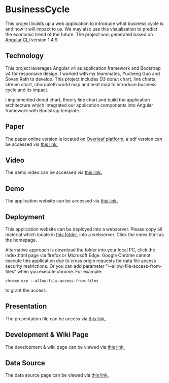 # BusinessCycle
This project builds up a web application to introduce what business cycle is and how it will impact to us. We may also use this visualization to predict the economic trend of the future.
The project was generated based on [Angular CLI](https://github.com/angular/angular-cli) version 1.4.9.

## Technology

This project leverages Angular v4 as application framework and Bootstrap v4 for responsive design. I worked with my teammates, Yucheng Guo and Sovan Rath to develop. This project includes D3 donut chart, line charts, stream chart, choropleth world map and heat map to introduce business cycle and its impact.

I implemented donut chart, theory line chart and build the application architecture which integrated our application components into Angular framework with Bootstrap template.

## Paper

The paper online version is located on [Overleaf platform](https://www.overleaf.com/12431930jpndjmjrvgbh), a pdf version can be accessed via [this link.](https://github.com/Cheng-Lin-Li/InformationVisualization/blob/master/BusinessCycle/Paper/business-cycle.pdf)
## Video

The demo video can be accessed via [this link.](https://www.youtube.com/watch?v=nMmFjM_RaqQ&feature=youtu.be)

## Demo

The application website can be accessed via [this link.](http://www-scf.usc.edu/~chenglil/business_cycle/)

## Deployment

This application website can be deployed into a webserver. Please copy all material which locate in [this folder.](https://github.com/Cheng-Lin-Li/InformationVisualization/tree/master/BusinessCycle/dist) into a webserver. Click the index.html as the homepage. 

Alternative approach is download the folder into your local PC, click the index.html page via firefox or Microsoft Edge. Google Chrome cannot execute this application due to cross origin requests for data file access security restrictions. Or you can add parameter "--allow-file-access-from-files" when you execute chrome. For example: 
```text
chrome.exe --allow-file-access-from-files
```
to grant the access.

## Presentation

The presentation file can be access via [this link.](https://github.com/Cheng-Lin-Li/InformationVisualization/blob/master/BusinessCycle/Presentation/Presentation.pdf)

## Development & Wiki Page

The development & wiki page can be viewed via [this link.](https://github.com/Cheng-Lin-Li/InformationVisualization/wiki#welcome-to-the-project-i2i-wiki)

## Data Source

The data source page can be viewed via [this link.](https://github.com/Cheng-Lin-Li/InformationVisualization/wiki#data-source)


